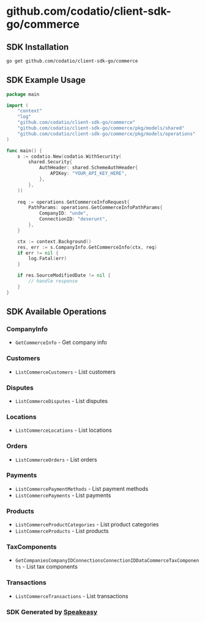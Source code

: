 # github.com/codatio/client-sdk-go/commerce

<!-- Start SDK Installation -->
## SDK Installation

```bash
go get github.com/codatio/client-sdk-go/commerce
```
<!-- End SDK Installation -->

## SDK Example Usage
<!-- Start SDK Example Usage -->
```go
package main

import (
    "context"
    "log"
    "github.com/codatio/client-sdk-go/commerce"
    "github.com/codatio/client-sdk-go/commerce/pkg/models/shared"
    "github.com/codatio/client-sdk-go/commerce/pkg/models/operations"
)

func main() {
    s := codatio.New(codatio.WithSecurity(
        shared.Security{
            AuthHeader: shared.SchemeAuthHeader{
                APIKey: "YOUR_API_KEY_HERE",
            },
        },
    ))
    
    req := operations.GetCommerceInfoRequest{
        PathParams: operations.GetCommerceInfoPathParams{
            CompanyID: "unde",
            ConnectionID: "deserunt",
        },
    }

    ctx := context.Background()
    res, err := s.CompanyInfo.GetCommerceInfo(ctx, req)
    if err != nil {
        log.Fatal(err)
    }

    if res.SourceModifiedDate != nil {
        // handle response
    }
}
```
<!-- End SDK Example Usage -->

<!-- Start SDK Available Operations -->
## SDK Available Operations


### CompanyInfo

* `GetCommerceInfo` - Get company info

### Customers

* `ListCommerceCustomers` - List customers

### Disputes

* `ListCommerceDisputes` - List disputes

### Locations

* `ListCommerceLocations` - List locations

### Orders

* `ListCommerceOrders` - List orders

### Payments

* `ListCommercePaymentMethods` - List payment methods
* `ListCommercePayments` - List payments

### Products

* `ListCommerceProductCategories` - List product categories
* `ListCommerceProducts` - List products

### TaxComponents

* `GetCompaniesCompanyIDConnectionsConnectionIDDataCommerceTaxComponents` - List tax components

### Transactions

* `ListCommerceTransactions` - List transactions
<!-- End SDK Available Operations -->

### SDK Generated by [Speakeasy](https://docs.speakeasyapi.dev/docs/using-speakeasy/client-sdks)

